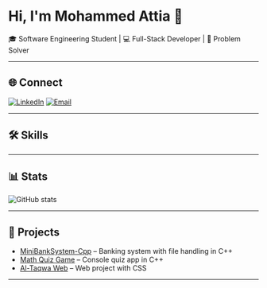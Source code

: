 # Hi, I'm Mohammed Attia 👋

🎓 Software Engineering Student | 💻 Full-Stack Developer | 🚀 Problem Solver  

---

## 🌐 Connect
[![LinkedIn](https://img.shields.io/badge/LinkedIn-blue?style=for-the-badge&logo=linkedin)](https://www.linkedin.com/in/mohammed-attia0)
[![Email](https://img.shields.io/badge/Email-red?style=for-the-badge&logo=gmail&logoColor=white)](mohammed.a.attia06@gmail.com)

---

## 🛠 Skills
<image-card alt="C++" src="https://img.shields.io/badge/C++-00599C?style=for-the-badge&logo=cplusplus&logoColor=white" ></image-card>
<image-card alt="Java" src="https://img.shields.io/badge/Java-ED8B00?style=for-the-badge&logo=openjdk&logoColor=white" ></image-card>
<image-card alt="Problem Solving" src="https://img.shields.io/badge/Problem%20Solving-blue?style=for-the-badge&logo=codewars&logoColor=white" ></image-card>


---

## 📊 Stats
![GitHub stats](https://github-readme-stats.vercel.app/api?username=m-attiadev&show_icons=true&theme=radical)

---

## 🚀 Projects
- [MiniBankSystem-Cpp](https://github.com/m-attiadev/MiniBankSystem-Cpp) – Banking system with file handling in C++  
- [Math Quiz Game](https://github.com/m-attiadev/Math-Quiz-Game) – Console quiz app in C++  
- [Al-Taqwa Web](https://github.com/m-attiadev/al-taqwa-web) – Web project with CSS  

---
